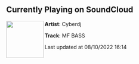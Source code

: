 ## Currently Playing on SoundCloud

[<img align="left" width="100" src="https://i1.sndcdn.com/artworks-wDfnIHS9q4eW-0-t500x500.png">](https://soundcloud.com/officialdjcyber/mf-bass)

**Artist**: Cyberdj 

**Track**: MF BASS

Last updated at 08/10/2022 16:14
